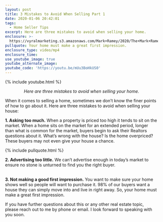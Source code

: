 ```yaml
---
layout: post
title: 3 Mistakes to Avoid When Selling Part 1
date: 2020-01-06 20:42:01
tags:
  - Home Seller Tips
excerpt: Here are three mistakes to avoid when selling your home.
enclosure: >-
  https://vyralmarketing.s3.amazonaws.com/Mark+Ramey/2020/The+Mark+Ramey+Group-+%5B19-24%5D+_+3+Mistakes+When+Selling+Part+1.mp4
pullquote: Your home must make a great first impression.
enclosure_type: video/mp4
enclosure_time:
use_youtube_image: true
youtube_alternate_image:
youtube_code: 'https://youtu.be/mUu3BoHkUS0'
---
```


{% include youtube.html %}

<p style="text-align: center;"><em>Here are three mistakes to avoid when selling your home.</em></p>

When it comes to selling a home, sometimes we don’t know the finer points of how to go about it. Here are three mistakes to avoid when selling your house:

**1\. Asking too much.** When a property is priced too high it tends to sit on the market. When a home sits on the market for an extended period, longer than what is common for the market, buyers begin to ask their Realtors questions about it. What’s wrong with the house? Is the home overpriced? These buyers may not even give your house a chance.

{% include pullquote.html %}

**2\. Advertising too little.** We can’t advertise enough in today’s market to ensure no stone is unturned to find you the right buyer.&nbsp;

<br>**3\. Not making a good first impression.** You want to make sure your home shows well so people will want to purchase it. 98% of our buyers want a house they can simply move into and live in right away. So, your home must make a great first impression.

If you have further questions about this or any other real estate topic, please reach out to me by phone or email. I look forward to speaking with you soon.